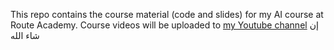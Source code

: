 This repo contains the course material (code and slides) for my AI course at Route Academy.
Course videos will be uploaded to [my Youtube channel](https://www.youtube.com/channel/UCllIGsPm1NYq5jPu2HzQgIg) إن شاء الله